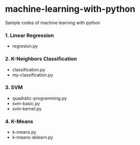 # machine-learning-with-python
Sample codes of machine learning with python

### 1. Linear Regression
* regresion.py

### 2. K-Neighbors Classification

* classification.py
* my-classification.py

### 3. SVM

* quadratic-programming.py
* svm-basic.py
* svm-kernel.py

### 4. K-Means

* k-means.py
* k-means-sklearn.py
